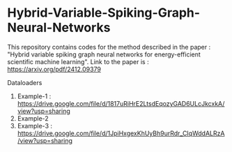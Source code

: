 # Hybrid-Variable-Spiking-Graph-Neural-Networks
This repository contains codes for the method described in the paper : "Hybrid variable spiking graph neural networks for energy-efficient scientific machine learning". Link to the paper is : https://arxiv.org/pdf/2412.09379

Dataloaders
1) Example-1 : https://drive.google.com/file/d/1817uRiHrE2LtsdEqozyGAD6ULcJkcxkA/view?usp=sharing
2) Example-2
3) Example-3 : https://drive.google.com/file/d/1JpiHxgexKhUyBh9urRdr_CIqWddALRzA/view?usp=sharing
